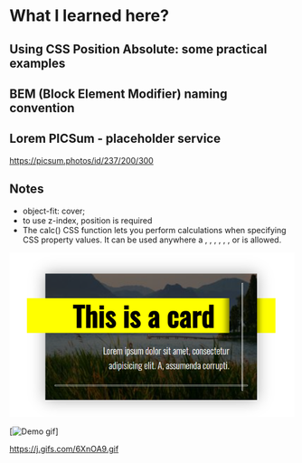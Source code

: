# What I learned here?

## Using CSS Position Absolute: some practical examples

## BEM (Block Element Modifier) naming convention

## Lorem PICSum - placeholder service
https://picsum.photos/id/237/200/300

## Notes
- object-fit: cover;
- to use z-index, position is required
- The calc() CSS function lets you perform calculations when specifying CSS property values. It can be used anywhere a <length>, <frequency>, <angle>, <time>, <percentage>, <number>, or <integer> is allowed.

<img src="https://github.com/BlasToth/CSS/blob/master/position-absolute-example-card/card.png" alt="screenshot">

[![Demo gif](https://j.gifs.com/6XnOA9.gif)]

https://j.gifs.com/6XnOA9.gif